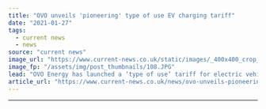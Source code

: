 ```yaml
---
title: "OVO unveils 'pioneering' type of use EV charging tariff"
date: "2021-01-27"
tags: 
  - current news
  - news
source: "current news"
image_url: "https://www.current-news.co.uk/static/images/_400x400_crop_center-center/OVO_Charger.JPG"
image_fp: "/assets/img/post_thumbnails/108.JPG"
lead: "​OVO Energy has launched a ‘type of use’ tariff for electric vehicle (EV) charging that offers a flat rate of 6p/kWh at any time of day."
article_url: "https://www.current-news.co.uk/news/ovo-unveils-pioneering-type-of-use-ev-charging-tariff?utm_source=rss-feeds&utm_medium=rss&utm_campaign=rss"
---
```


---
